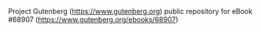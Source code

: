 Project Gutenberg (https://www.gutenberg.org) public repository for eBook #68907 (https://www.gutenberg.org/ebooks/68907)
